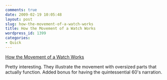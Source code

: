 ```yaml
---
comments: true
date: 2009-02-19 10:05:48
layout: post
slug: how-the-movement-of-a-watch-works
title: How the Movement of a Watch Works
wordpress_id: 1399
categories:
- Quick
---
```


[How the Movement of a Watch Works](http://www.youtube.com/watch?v=OiCPu0SjEW4&e)

Pretty interesting. They illustrate the movement with oversized parts that actually function. Added bonus for having the quintessential 60's narration.
